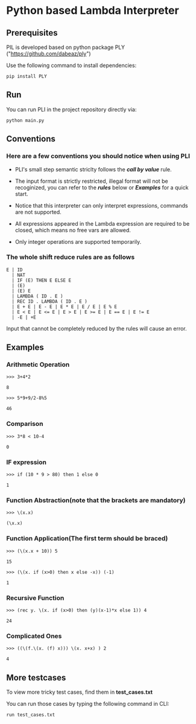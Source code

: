 # Python based Lambda Interpreter

## Prerequisites

PIL is developed based on python package PLY ("https://github.com/dabeaz/ply")

Use the following command to install dependencies:

`pip install PLY`

## Run

You can run PLI in the project repository directly via:

`python main.py`

## Conventions

### Here are a few conventions you should notice when using PLI

- PLI's small step semantic striclty follows the **_call by value_** rule.

- The input format is strictly restricted, illegal format will not be recoginized, you can refer to the **_rules_** below or **_Examples_** for a quick start.

- Notice that this interpreter can only interpret expressions, commands are not supported.

- All expressions appeared in the Lambda expression are required to be closed, which means no free vars are allowed.

- Only integer operations are supported temporarily.

### The whole shift reduce rules are as follows

```
E | ID
  | NAT
  | IF (E) THEN E ELSE E
  | (E)
  | (E) E
  | LAMBDA ( ID . E )
  | REC ID . LAMBDA ( ID . E )
  | E + E | E - E | E * E | E / E | E % E
  | E < E | E <= E | E > E | E >= E | E == E | E != E
  | -E | +E
```

Input that cannot be completely reduced by the rules will cause an error.

## Examples

### Arithmetic Operation

`>>> 3+4*2`

`8`

`>>> 5*9+9/2-8%5`

`46`

### Comparison

`>>> 3*8 < 10-4`

`0`

### IF expression

`>>> if (10 * 9 > 80) then 1 else 0`

`1`

### Function Abstraction(note that the brackets are mandatory)

`>>> \(x.x)`

`(\x.x)`

### Function Application(The first term should be braced)

`>>> (\(x.x + 10)) 5`

`15`

`>>> (\(x. if (x>0) then x else -x)) (-1)`

`1`

### Recursive Function

`>>> (rec y. \(x. if (x>0) then (y)(x-1)*x else 1)) 4`

`24`

### Complicated Ones

`>>> ((\(f.\(x. (f) x))) \(x. x+x) ) 2`

`4`

## More testcases

To view more tricky test cases, find them in **test_cases.txt**

You can run those cases by typing the following command in CLI:

`run test_cases.txt`

